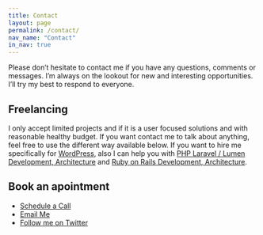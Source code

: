 ```yaml
---
title: Contact
layout: page
permalink: /contact/
nav_name: "Contact"
in_nav: true
---
```


Please don’t hesitate to contact me if you have any questions, comments or messages. I’m always on the lookout for new and interesting opportunities. I’ll try my best to respond to everyone.

## Freelancing

I only accept limited projects and if it is a user focused solutions and with reasonable healthy budget. If you want contact me to talk about anything, feel free to use the different way available below. If you want to hire me specifically for [WordPress](/wordpress), also I can help you with [PHP Laravel / Lumen Development, Architecture](/laravel/) and [Ruby on Rails Development, Architecture](/ruby-on-rails/).

## Book an apointment

- [Schedule a Call](http://calendly.com/yoosuf/talk-with-yoosuf)
- [Email Me](mailto:mayoosuf@gmail.com)
- [Follow me on Twitter](http://twitter.com/aitchdei)
